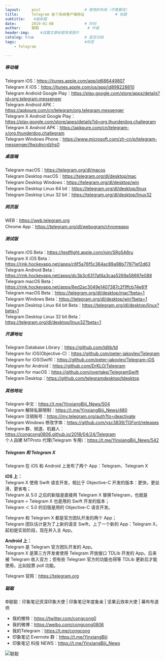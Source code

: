 ```yaml
---
layout:     post                    # 使用的布局（不需要改）
title:      Telegram 各个系统客户端地址              # 标题 
subtitle:    #副标题
date:       2019-01-08              # 时间
author:     聪聪                      # 作者
header-img:     #这篇文章标题背景图片
catalog: true                       # 是否归档
tags:                               #标签
    - Telegram

---
```


##### 移动端
Telegram iOS：<https://itunes.apple.com/app/id686449807><br>
Telegram X iOS：<https://itunes.apple.com/us/app/id898228810><br>
Telegram Android Google Play：<https://play.google.com/store/apps/details?id=org.telegram.messenger><br>
Telegram Android APK：<https://apkpure.com/cn/telegram/org.telegram.messenger><br>
Telegram X Android Google Play：<https://play.google.com/store/apps/details?id=org.thunderdog.challegram><br>
Telegram X Android APK：<https://apkpure.com/cn/telegram-x/org.thunderdog.challegram><br>
Telegram Windows Phone：<https://www.microsoft.com/zh-cn/p/telegram-messenger/9wzdncrdzhs0><br>

##### 桌面端
Telegram macOS：<https://telegram.org/dl/macos><br>
Telegram Desktop macOS：<https://telegram.org/dl/desktop/mac><br>
Telegram Desktop Windows：<https://telegram.org/dl/desktop/win><br>
Telegram Desktop Linux 64 bit：<https://telegram.org/dl/desktop/linux><br>
Telegram Desktop Linux 32 bit：<https://telegram.org/dl/desktop/linux32><br>

##### 网页版
WEB：<https://web.telegram.org><br>
Chrome App：<https://telegram.org/dl/webogram/chromeapp><br>

##### 测试版
Telegram iOS Beta：<https://testflight.apple.com/join/SRgSA6ru><br>
Telegram X iOS Beta：<https://rink.hockeyapp.net/apps/c6f5a76f5c364ac89a98b77671ef2d63><br>
Telegram Android Beta：<https://rink.hockeyapp.net/apps/dc3b3c6317af4a3caa5269a58697e088><br>
Telegram macOS Beta：<https://rink.hockeyapp.net/apps/6ed2ac3049e1407387c2f1ffcb74e81f><br>
Telegram macOS Beta：<https://telegram.org/dl/desktop/mac?beta=1><br>
Telegram Windows Beta：<https://telegram.org/dl/desktop/win?beta=1><br>
Telegram Desktop Linux 64 bit Beta：<https://telegram.org/dl/desktop/linux?beta=1><br>
Telegram Desktop Linux 32 bit Beta：<https://telegram.org/dl/desktop/linux32?beta=1><br>

##### 开源地址
Telegram Database Library：<https://github.com/tdlib/td><br>
Telegram for iOS(Objective-C)：<https://github.com/peter-iakovlev/Telegram><br>
Telegram for iOS(Swift)：<https://github.com/peter-iakovlev/Telegram-iOS><br>
Telegram for Android：<https://github.com/DrKLO/Telegram><br>
Telegram for macOS：<https://github.com/overtake/TelegramSwift><br>
Telegram Desktop：<https://github.com/telegramdesktop/tdesktop><br>

##### 其他地址
Telegram 中文：<https://t.me/YinxiangBiji_News/504><br>
Telegram 解除私聊限制：<https://t.me/YinxiangBiji_News/480><br>
Telegram 注销账号：<https://my.telegram.org/auth?to=deactivate><br>
Telegram Windows 修改字体：<https://github.com/ysc3839/TGFont/releases><br>
Telegram 群、频道、机器人：<https://congcong0806.github.io/2018/04/24/Telegram><br>
个人自建 MTProto 代理(Telegram 专用)：<https://t.me/YinxiangBiji_News/542><br>

##### Telegram 和 Telegram X

Telegram 在 iOS 和 Android 上发布了两个 App：Telegram、Telegram X

**iOS 上：**<br>
Telegram X 使用 Swift 语言开发，相比于 Objective-C 开发的版本：更快，更丝滑，更省电；<br>
Telegram 从 5.0 之后的新版是直接用 Telegram X 替换Telegram，也就是 Telegram = Telegram X 也是用的 Swift 开发的版本；<br>
Telegram ＜ 5.0 的旧版是用的 Objective-C 语言开发。

Telegram 和 Telegram X 都是官方团队开发的两个 App；<br>
Telegram 团队估计是为了上新的语言 Swift，上了一个新的 App：Telegram X，起初是实验阶段，现在并入主 App。

**Android 上：**<br>
Telegram 是 Telegram 官方团队开发的 App。<br>
Telegram X 是第三方开发者使用 Telegram 开放接口 TDLib 开发的 App，后来被 Telegram 收入官方；但有些 Telegram 官方的功能也得等 TDLib 更新后才能使用，比如投票 poll 功能。

Telegram 官网：<https://telegram.org>

##### 聪聪
&copy;聪聪：印象笔记资深印象大使 | 印象笔记年度象亲 | 坚果云效率大使 | 幕布布道师

* 我的推特：<https://twitter.com/congcong0><br>
* 我的微博：<https://weibo.com/congcong0806><br>
* 我的Telegram：<https://t.me/congcong><br>
* 印象笔记 Evernote 群：<https://t.me/YinxiangBiji><br>
* 印象笔记 科技 NEWS：<https://t.me/YinxiangBiji_News>

![聪聪](https://i.v2ex.co/3wc207g5.png)